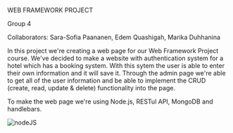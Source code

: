 WEB FRAMEWORK PROJECT 

Group 4

Collaborators: Sara-Sofia Paananen, Edem Quashigah, Marika Duhhanina

In this project we're creating a web page for our Web Framework Project course. We've decided to make a website with authentication system for a hotel which has a booking system. With this sytem the user is able to enter their own information and it will save it. Through the admin page we're able to get all of the user information and be able to implement the CRUD (create, read, update & delete) functionality into the page.

To make the web page we're using Node.js, RESTul API, MongoDB and handlebars.

![nodeJS](https://github.com/cerberus2078/Web-Framework-Project/assets/113843309/aaeb28c4-e0db-44d4-9e56-7bcc190f22b9)
